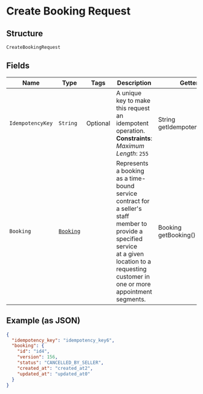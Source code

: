 
# Create Booking Request

## Structure

`CreateBookingRequest`

## Fields

| Name | Type | Tags | Description | Getter |
|  --- | --- | --- | --- | --- |
| `IdempotencyKey` | `String` | Optional | A unique key to make this request an idempotent operation.<br>**Constraints**: *Maximum Length*: `255` | String getIdempotencyKey() |
| `Booking` | [`Booking`](/doc/models/booking.md) |  | Represents a booking as a time-bound service contract for a seller's staff member to provide a specified service<br>at a given location to a requesting customer in one or more appointment segments. | Booking getBooking() |

## Example (as JSON)

```json
{
  "idempotency_key": "idempotency_key6",
  "booking": {
    "id": "id4",
    "version": 156,
    "status": "CANCELLED_BY_SELLER",
    "created_at": "created_at2",
    "updated_at": "updated_at0"
  }
}
```


